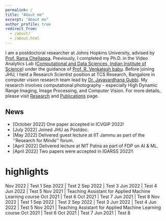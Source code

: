 ```yaml
---
permalink: /
title: "About me"
excerpt: "About me"
author_profile: true
redirect_from: 
  - /about/
  - /about.html
---
```


I am a postdoctoral researcher at Johns Hopkins University, advised by [Prof. Rama Chellappa](https://engineering.jhu.edu/ece/faculty/rama-chellappa/). Previously, I completed my Ph.D. in the Video Analytics Lab ([Computational and Data Sciences, Indian Institute of Science](http://cds.iisc.ac.in/)) under the guidance of [Prof. R. Venkatesh babu](http://cds.iisc.ac.in/faculty/venky/). Before joining JHU, I held a Research Scientist position at TCS Research, Bangalore in computer vision research team lead by [Dr. Jayavardhana Gubbi](https://scholar.google.com.au/citations?user=Ec2g4ewAAAAJ&hl=en). My research involves computational photography - especially High Dynamic Range Imaging, Image Processing, and Computer Vision. For more details, please visit [Research](portfolio/) and [Publications](publications/) page.

## News
* [October 2022] One paper accepted in ICVGIP 2022! 
* [July 2022] Joined JHU as Postdoc.
* [May 2022] Delivered guest lecture at IIT Jammu as part of the ''Research for Minds'' forum.
* [April 2022] Delivered lecture at NIT Patna as part of FDP on AI & ML.
* [April 2022] Two papers were accepted in IGARSS 2022!!

# highlights

Nov 2022 | Test 1
Sep 2022 | Test 2
Sep 2022 | Test 3
Jun 2022 | Test 4
Jun 2022 | Test 5
Nov 2021 | Teaching Assistant for Applied Machine Learning course
Oct 2021 | Test 6
Oct 2021 | Test 7
Jun 2021 | Test 8
Nov 2022 | Test 1
Sep 2022 | Test 2
Sep 2022 | Test 3
Jun 2022 | Test 4
Jun 2022 | Test 5
Nov 2021 | Teaching Assistant for Applied Machine Learning course
Oct 2021 | Test 6
Oct 2021 | Test 7
Jun 2021 | Test 8
